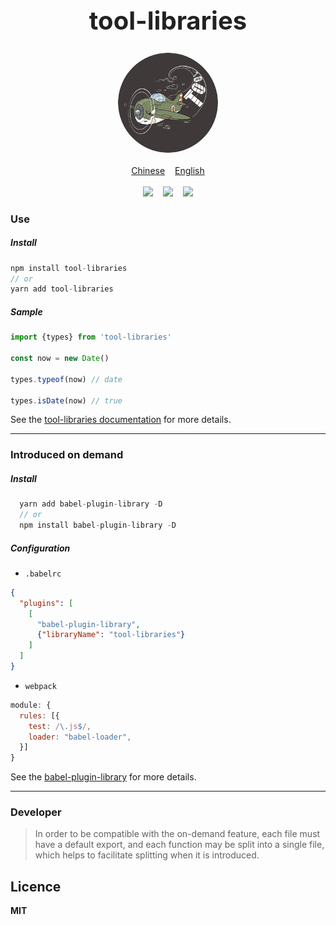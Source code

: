 <h1 style="font-size: 40px;color: #222; text-align: center">tool-libraries</h1>
<div align="center" style="display:flex;justify-content: center;">
  <a href="https://github.com/AaronBank/tool-libraries"><img style="width: 160px;height:160px;border-radius:80px;" src="https://raw.githubusercontent.com/AaronBank/static-files/master/images/tool-logo.jpg" alt="tool-libraries"></a>
</div>

<div align="center">
  <br />
  <a href="https://github.com/AaronBank/tool-libraries/blob/master/README.ZH.md">Chinese</a>
  <a href="https://github.com/AaronBank/tool-libraries/blob/master" style="margin-left: 12px;">English</a>
  <br /><br />
  <img src="https://img.shields.io/badge/license-MIT-green.svg"/>
  <img src="https://img.shields.io/badge/npm-v6.4.1-blue.svg" style="margin-left: 12px;"/>
  <img src="https://img.shields.io/badge/build-finished-brightgreen.svg" style="margin-left: 12px;"/>
</div>

### Use

##### Install

```javascript
npm install tool-libraries
// or
yarn add tool-libraries
```

##### Sample

```javascript
import {types} from 'tool-libraries'

const now = new Date()

types.typeof(now) // date

types.isDate(now) // true
```

See the [tool-libraries documentation](https://www.kancloud.cn/tool-libraries/tool-libraries/1081053) for more details.

---

### Introduced on demand

##### Install

```javascript
  yarn add babel-plugin-library -D
  // or
  npm install babel-plugin-library -D

```

##### Configuration

- `.babelrc`

```json
{
  "plugins": [
    [
      "babel-plugin-library",
      {"libraryName": "tool-libraries"}
    ]
  ]
}
```

- `webpack`

```javascript
module: {
  rules: [{
    test: /\.js$/,
    loader: "babel-loader",
  }]
}
```
See the [babel-plugin-library](https://github.com/AaronBank/babel-plugin-library) for more details.

--- 

### Developer

> In order to be compatible with the on-demand feature, each file must have a default export, and each function may be split into a single file, which helps to facilitate splitting when it is introduced.


## Licence ##
**MIT**